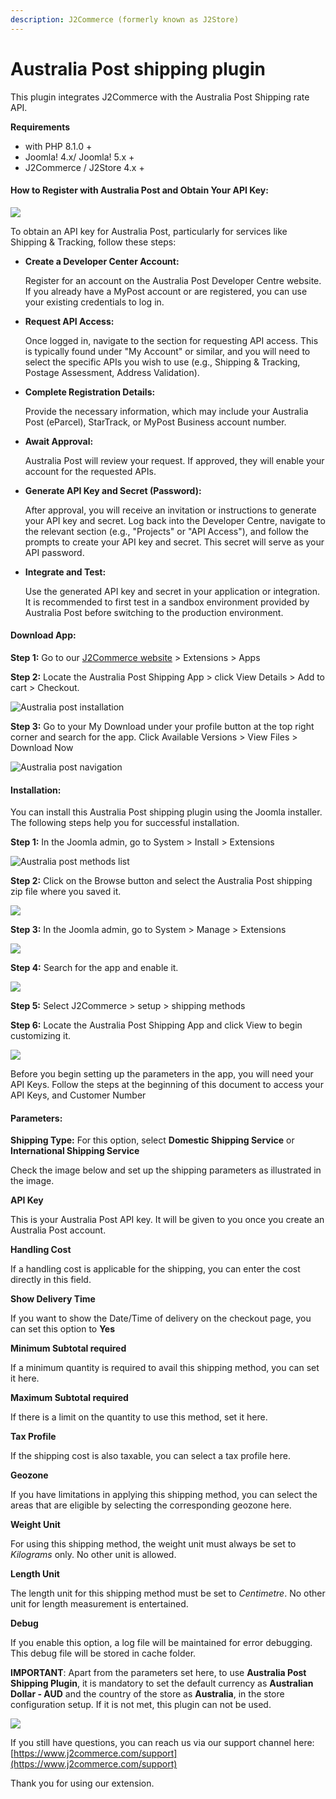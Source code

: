 ```yaml
---
description: J2Commerce (formerly known as J2Store)
---
```


# Australia Post shipping plugin

This plugin integrates J2Commerce with the Australia Post Shipping rate API.

**Requirements**

- with PHP 8.1.0 +
- Joomla! 4.x/ Joomla! 5.x +
- J2Commerce / J2Store 4.x +

#### How to Register with Australia Post and Obtain Your API Key:

![](/img/austrailia-post.webp)

To obtain an API key for Australia Post, particularly for services like Shipping & Tracking, follow these steps:

- **Create a Developer Center Account:**

  Register for an account on the Australia Post Developer Centre website. If you already have a MyPost account or are registered, you can use your existing credentials to log in.

- **Request API Access:**

  Once logged in, navigate to the section for requesting API access. This is typically found under "My Account" or similar, and you will need to select the specific APIs you wish to use (e.g., Shipping & Tracking, Postage Assessment, Address Validation).

- **Complete Registration Details:**

  Provide the necessary information, which may include your Australia Post (eParcel), StarTrack, or MyPost Business account number.

- **Await Approval:**

  Australia Post will review your request. If approved, they will enable your account for the requested APIs. 

- **Generate API Key and Secret (Password):**

  After approval, you will receive an invitation or instructions to generate your API key and secret. Log back into the Developer Centre, navigate to the relevant section (e.g., "Projects" or "API Access"), and follow the prompts to create your API key and secret. This secret will serve as your API password.

- **Integrate and Test:**

  Use the generated API key and secret in your application or integration. It is recommended to first test in a sandbox environment provided by Australia Post before switching to the production environment.

#### Download App:

**Step 1:** Go to our [J2Commerce website](https://www.j2commerce.com/) > Extensions > Apps

**Step 2:** Locate the Australia Post Shipping App > click View Details > Add to cart > Checkout.

![Australia post installation](/img/australia-post-purchase-1.webp)

**Step 3:** Go to your My Download under your profile button at the top right corner and search for the app. Click Available Versions > View Files > Download Now

![Australia post navigation](/img/australia-post-download.webp)

#### **Installation:**&#x20;

You can install this Australia Post shipping plugin using the Joomla installer. The following steps help you for successful installation.

**Step 1:** In the Joomla admin, go to System > Install > Extensions

![Australia post methods list](/img/australia-post-installer-1.webp)

**Step 2:** Click on the Browse button and select the Australia Post shipping zip file where you saved it.

![](/img/australia-post-download1.webp)

**Step 3:** In the Joomla admin, go to System > Manage > Extensions

![](/img/australia-post-installer-2.webp)

**Step 4:** Search for the app and enable it.

![](/img/australia-post-enable.webp)

**Step 5:** Select J2Commerce > setup > shipping methods

**Step 6:** Locate the Australia Post Shipping App and click View to begin customizing it.

![](/img/australia-post-setup.webp)

Before you begin setting up the parameters in the app, you will need your API Keys. Follow the steps at the beginning of this document to access your API Keys, and Customer Number

#### Parameters:

**Shipping Type:** For this option, select **Domestic Shipping Service** or **International Shipping Service**

Check the image below and set up the shipping parameters as illustrated in the image.

**API Key**

This is your Australia Post API key. It will be given to you once you create an Australia Post account.

**Handling Cost**

If a handling cost is applicable for the shipping, you can enter the cost directly in this field.

**Show Delivery Time**

If you want to show the Date/Time of delivery on the checkout page, you can set this option to **Yes**

**Minimum Subtotal required**

If a minimum quantity is required to avail this shipping method, you can set it here.

**Maximum Subtotal required**

If there is a limit on the quantity to use this method, set it here.

**Tax Profile**

If the shipping cost is also taxable, you can select a tax profile here.

**Geozone**

If you have limitations in applying this shipping method, you can select the areas that are eligible by selecting the corresponding geozone here.

**Weight Unit**

For using this shipping method, the weight unit must always be set to *Kilograms* only. No other unit is allowed.

**Length Unit**

The length unit for this shipping method must be set to *Centimetre*. No other unit for length measurement is entertained.

**Debug**

If you enable this option, a log file will be maintained for error debugging. This debug file will be stored in cache folder.

**IMPORTANT**: Apart from the parameters set here, to use **Australia Post Shipping Plugin**, it is mandatory to set the default currency as **Australian Dollar - AUD** and the country of the store as **Australia**, in the store configuration setup. If it is not met, this plugin can not be used.

![](/img/australia-post-parameters.webp)

If you still have questions, you can reach us via our support channel here: [https://www.j2commerce.com/support](https://www.j2commerce.com/support)

Thank you for using our extension.
